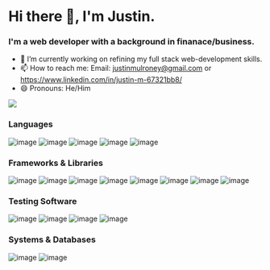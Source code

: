 # Hi there 👋, I'm Justin.

### I'm a web developer with a background in finanace/business. 

- 🔭 I’m currently working on refining my full stack web-development skills.
- 📫 How to reach me: Email: justinmulroney@gmail.com or https://www.linkedin.com/in/justin-m-67321bb8/
- 😄 Pronouns: He/Him

![](https://komarev.com/ghpvc/?username=JustinMul)
### Languages
![image](https://user-images.githubusercontent.com/95982839/165648699-612194af-f611-4d30-be01-d46d5085dd47.png)
![image](https://user-images.githubusercontent.com/95982839/165648741-2ab0ff50-95bf-42d6-805c-3db18be184c2.png)
![image](https://user-images.githubusercontent.com/95982839/165648873-369a8b2a-f38a-4e9b-b19f-84c8c44cea37.png)
![image](https://user-images.githubusercontent.com/95982839/165648730-134feca9-639b-4bb3-a8cd-0427aab2b1a3.png)
![image](https://user-images.githubusercontent.com/95982839/165664553-e1e8dd47-91dd-4557-a455-28a160cecb8f.png)


### Frameworks & Libraries
![image](https://user-images.githubusercontent.com/95982839/165648896-a54d2dc3-5fc5-47ee-90e2-12f2160eadd9.png)
![image](https://user-images.githubusercontent.com/95982839/165648905-74a588bb-c74a-42d2-9378-039e874395a3.png)
![image](https://user-images.githubusercontent.com/95982839/165648924-8ad6d942-9d2e-499c-bfd3-9737d13584ca.png)
![image](https://user-images.githubusercontent.com/95982839/165648934-2c58142d-f955-45c9-8d96-5a32a4d03343.png)
![image](https://user-images.githubusercontent.com/95982839/165648941-d513177c-fb66-4345-b155-204908f3ff2c.png)
![image](https://user-images.githubusercontent.com/95982839/165648953-0937b05d-0e8a-45d1-934a-b2c2ab00d8ac.png)
![image](https://user-images.githubusercontent.com/95982839/165649185-f34ac797-9c8d-406c-a6af-a8885767110b.png)
![image](https://user-images.githubusercontent.com/95982839/165649216-4f76ca2b-883b-4a24-861d-73e511167720.png)

### Testing Software
![image](https://user-images.githubusercontent.com/95982839/165649246-cdd2997c-1b09-42d3-9b18-4fbd5581b233.png)
![image](https://user-images.githubusercontent.com/95982839/165649261-76365517-55cd-4b62-8809-4ce2e680967f.png)
![image](https://user-images.githubusercontent.com/95982839/165649276-d5a24a8d-8813-47ef-b5e8-8eb91dab61fd.png)
![image](https://user-images.githubusercontent.com/95982839/165649286-9f34fd7d-c39d-4a49-b224-620a0a944358.png)

### Systems & Databases
![image](https://user-images.githubusercontent.com/95982839/165649342-6dd06154-5c69-4e1b-b4b8-c28669338ef7.png)
![image](https://user-images.githubusercontent.com/95982839/165649378-837ab605-0d01-43b1-9740-90494d4fc5c9.png)


[1]: http://www.github.com/your_contact_info
[2]: https://www.linkedin.com/in/your_contact_info
[3]: https://www.facebook.com/your_contact_info
